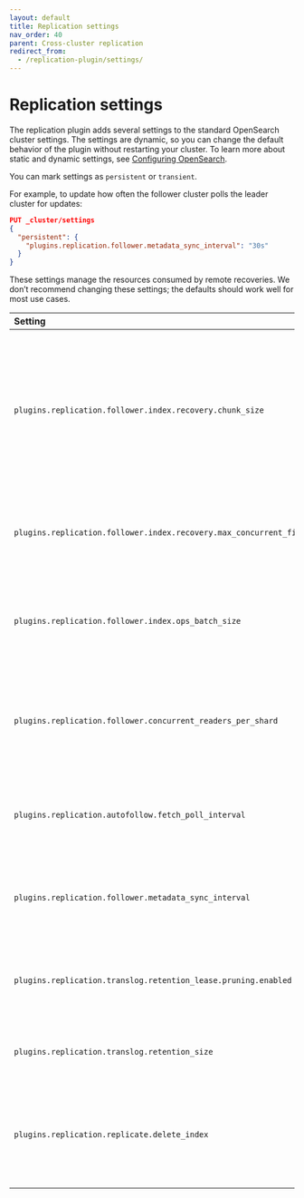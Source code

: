 ```yaml
---
layout: default
title: Replication settings
nav_order: 40
parent: Cross-cluster replication
redirect_from:
  - /replication-plugin/settings/
---
```


# Replication settings

The replication plugin adds several settings to the standard OpenSearch cluster settings.
The settings are dynamic, so you can change the default behavior of the plugin without restarting your cluster. To learn more about static and dynamic settings, see [Configuring OpenSearch]({{site.url}}{{site.baseurl}}/install-and-configure/configuring-opensearch/index/).

You can mark settings as `persistent` or `transient`.

For example, to update how often the follower cluster polls the leader cluster for updates:

```json
PUT _cluster/settings
{
  "persistent": {
    "plugins.replication.follower.metadata_sync_interval": "30s"
  }
}
```

These settings manage the resources consumed by remote recoveries. We don’t recommend changing these settings; the defaults should work well for most use cases.

Setting | Default | Description
:--- | :--- | :---
`plugins.replication.follower.index.recovery.chunk_size` | 10 MB | The chunk size requested by the follower cluster during file transfer. Specify the chunk size as a value and unit, for example, 10 MB, 5 KB. See [Supported units]({{site.url}}{{site.baseurl}}/opensearch/units/).
`plugins.replication.follower.index.recovery.max_concurrent_file_chunks` | 4 | The number of file chunk requests that can be sent in parallel for each recovery. 
`plugins.replication.follower.index.ops_batch_size` | 50000 | The number of operations that can be fetched at a time during the syncing phase of replication.
`plugins.replication.follower.concurrent_readers_per_shard` | 2 | The number of concurrent requests from the follower cluster per shard during the syncing phase of replication.
`plugins.replication.autofollow.fetch_poll_interval` | 30s | How often auto-follow tasks poll the leader cluster for new matching indexes.
`plugins.replication.follower.metadata_sync_interval` | 60s | How often the follower cluster polls the leader cluster for updated index metadata.
`plugins.replication.translog.retention_lease.pruning.enabled` | true | If enabled, prunes the translog based on retention leases on the leader index.
`plugins.replication.translog.retention_size` | 512 MB | Controls the size of the translog on the leader index.
`plugins.replication.replicate.delete_index` | false | If enabled, the follower index is automatically deleted whenever the corresponding leader index is deleted.

